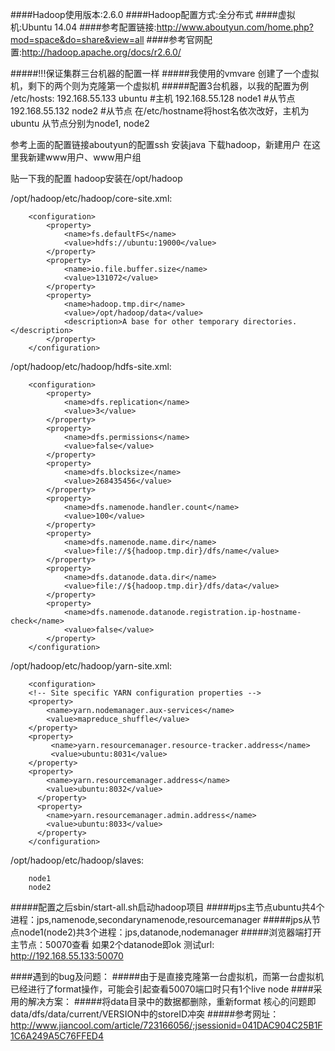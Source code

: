 ####Hadoop使用版本:2.6.0
####Hadoop配置方式:全分布式
####虚拟机:Ubuntu 14.04
####参考配置链接:http://www.aboutyun.com/home.php?mod=space&do=share&view=all
####参考官网配置:http://hadoop.apache.org/docs/r2.6.0/

#####!!!保证集群三台机器的配置一样
#####我使用的vmvare 创建了一个虚拟机，剩下的两个则为克隆第一个虚拟机
#####配置3台机器，以我的配置为例
        /etc/hosts:
        192.168.55.133 ubuntu   #主机
        192.168.55.128 node1    #从节点
        192.168.55.132 node2    #从节点
在/etc/hostname将host名依次改好，主机为ubuntu 从节点分别为node1, node2

参考上面的配置链接aboutyun的配置ssh 安装java 下载hadoop，新建用户
在这里我新建www用户、www用户组

贴一下我的配置 hadoop安装在/opt/hadoop

/opt/hadoop/etc/hadoop/core-site.xml:

        <configuration>
            <property>
                <name>fs.defaultFS</name>
                <value>hdfs://ubuntu:19000</value>
            </property>
            <property>
                <name>io.file.buffer.size</name>
                <value>131072</value>
            </property>
            <property>
                <name>hadoop.tmp.dir</name>
                <value>/opt/hadoop/data</value>
                <description>A base for other temporary directories.</description>
            </property>
        </configuration>

/opt/hadoop/etc/hadoop/hdfs-site.xml:

        <configuration>
            <property>
                <name>dfs.replication</name>
                <value>3</value>
            </property>
            <property>
                <name>dfs.permissions</name>
                <value>false</value>
            </property>
            <property>
                <name>dfs.blocksize</name>
                <value>268435456</value>
            </property>
            <property>
                <name>dfs.namenode.handler.count</name>
                <value>100</value>
            </property>
            <property>
                <name>dfs.namenode.name.dir</name>
                <value>file://${hadoop.tmp.dir}/dfs/name</value>
            </property>
            <property>
                <name>dfs.datanode.data.dir</name>
                <value>file://${hadoop.tmp.dir}/dfs/data</value>
            </property>
            <property>
                <name>dfs.namenode.datanode.registration.ip-hostname-check</name>
                <value>false</value>
            </property>
        </configuration>
        
/opt/hadoop/etc/hadoop/yarn-site.xml:
        
        <configuration>
        <!-- Site specific YARN configuration properties -->
        <property>
            <name>yarn.nodemanager.aux-services</name>
            <value>mapreduce_shuffle</value>
        </property>
        <property>
             <name>yarn.resourcemanager.resource-tracker.address</name>
             <value>ubuntu:8031</value>
        </property>
        <property>
            <name>yarn.resourcemanager.address</name>
            <value>ubuntu:8032</value>
          </property>
          <property>
            <name>yarn.resourcemanager.admin.address</name>
            <value>ubuntu:8033</value>
          </property>
        </configuration>

/opt/hadoop/etc/hadoop/slaves:

        node1
        node2

#####配置之后sbin/start-all.sh启动hadoop项目
#####jps主节点ubuntu共4个进程：jps,namenode,secondarynamenode,resourcemanager
#####jps从节点node1(node2)共3个进程：jps,datanode,nodemanager
#####浏览器端打开主节点：50070查看 如果2个datanode即ok 测试url: http://192.168.55.133:50070

####遇到的bug及问题：
#####由于是直接克隆第一台虚拟机，而第一台虚拟机已经进行了format操作，可能会引起查看50070端口时只有1个live node
####采用的解决方案：
#####将data目录中的数据都删除，重新format 核心的问题即data/dfs/data/current/VERSION中的storeID冲突
#####参考网址：http://www.jiancool.com/article/723166056/;jsessionid=041DAC904C25B1F1C6A249A5C76FFED4



